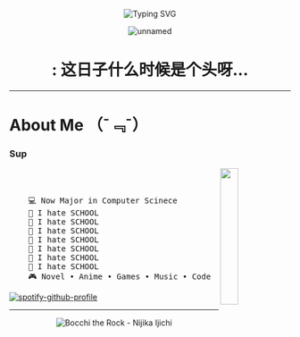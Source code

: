 <p align="center">
  <img src="https://readme-typing-svg.herokuapp.com?font=Fira+Code&size=31&pause=1000&width=435&lines=%E7%A5%9D%E4%BD%A0%E6%97%A9%E5%AE%89%EF%BC%8C%E5%8D%88%E5%AE%89%EF%BC%8C%E6%99%9A%E5%AE%89(%3D%CB%87%CF%89%CB%87%3D)" alt="Typing SVG">
</p>



<p align="center">
 <img src="https://github.com/user-attachments/assets/857e8ca4-48bf-41a4-95f5-ab6aa6076b18" alt="unnamed"/>
</p>
<h1 align="center">:  这日子什么时候是个头呀... </h1>

---


# About Me （¯﹃¯）   
### Sup

<img src="https://github.com/user-attachments/assets/f011eb7f-1fb6-4f3e-97d6-90dd3346aea3" width="25%" align="right" />
<br><br>
<pre>
    💻 Now Major in Computer Scinece
    🏫 I hate SCHOOL 
    🏫 I hate SCHOOL 
    🏫 I hate SCHOOL 
    🏫 I hate SCHOOL 
    🏫 I hate SCHOOL 
    🏫 I hate SCHOOL 
    🏫 I hate SCHOOL 
    🎮 Novel • Anime • Games • Music • Code
</pre>

[![spotify-github-profile](https://spotify-github-profile.kittinanx.com/api/view?uid=glovejacc73yudt548c07iasf&cover_image=true&theme=novatorem&show_offline=false&background_color=121212&interchange=true&bar_color=53b14f&bar_color_cover=true)](https://spotify-github-profile.kittinanx.com/api/view?uid=glovejacc73yudt548c07iasf&redirect=true)

<!--
# Languages & Tools 👨‍💻 🛠:

</br>

<p align="center">

<img src="https://github.com/user-attachments/assets/08f7ad00-be6b-4e94-9739-48e8a467d2af" alt="java" width="100" hight="50">


</br>
</br>
<img src="https://github.com/user-attachments/assets/2f2794ca-92f3-42ec-92a3-9cfa363ea3e1" alt="clion" width="100" hight="50">
<img src="https://github.com/user-attachments/assets/e64f95a1-cc8c-439d-b154-cac4cb0bcdc9" alt="Intellij" width="150" hight="50">
</br>

</br>
<img src="https://github.com/Xx-Ashutosh-xX/Xx-Ashutosh-xX/blob/master/assets/icons/pc.png" alt="pc" width="100" hight="50">
<img src="https://github.com/Xx-Ashutosh-xX/Xx-Ashutosh-xX/blob/master/assets/icons/edge.png" alt="edge" width="100" hight="50">
<img src="https://github.com/user-attachments/assets/5fbe6c57-b8e0-40f8-bf5b-0d84b1e457f4" alt="chrome" width="120" hight="50">

</br>
</br>
<p align="center">
<img src="https://github.com/user-attachments/assets/54bf0b8b-3ef2-4c0e-9688-9f3cc4aa1b94" alt="steam" width="100" hight="50">
<img src="https://github.com/user-attachments/assets/6071213e-2b95-4529-b414-edd3651a7f6c" alt="switch" width="120" hight="50">
</p>
</p>
</br>

-->
---

<p align="center">
 <img src="https://github.com/user-attachments/assets/96416cc3-992c-4714-9f6d-6bfb0a44a632" alt="Bocchi the Rock - Nijika Ijichi" style="max-width: 100%; height: auto;" />
</div>
</p>

<!--
![tumblr_d8cb6d904a4434d00710efccd6b68cf1_accbca65_540](https://github.com/user-attachments/assets/32b05823-8263-4704-8152-1df0253ed264)



